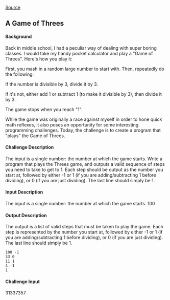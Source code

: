 [Source](https://www.reddit.com/r/dailyprogrammer/comments/3r7wxz/20151102_challenge_239_easy_a_game_of_threes/)

## A Game of Threes

#### Background

Back in middle school, I had a peculiar way of dealing with super boring classes. I would take my handy pocket calculator and play a "Game of Threes". Here's how you play it:

First, you mash in a random large number to start with. Then, repeatedly do the following:

If the number is divisible by 3, divide it by 3.

If it's not, either add 1 or subtract 1 (to make it divisible by 3), then divide it by 3.

The game stops when you reach "1".

While the game was originally a race against myself in order to hone quick math reflexes, it also poses an opportunity for some interesting programming challenges. Today, the challenge is to create a program that "plays" the Game of Threes.

#### Challenge Description

The input is a single number: the number at which the game starts. Write a program that plays the Threes game, and outputs a valid sequence of steps you need to take to get to 1. Each step should be output as the number you start at, followed by either -1 or 1 (if you are adding/subtracting 1 before dividing), or 0 (if you are just dividing). The last line should simply be 1.

#### Input Description

The input is a single number: the number at which the game starts.
100

#### Output Description

The output is a list of valid steps that must be taken to play the game. Each step is represented by the number you start at, followed by either -1 or 1 (if you are adding/subtracting 1 before dividing), or 0 (if you are just dividing). The last line should simply be 1.

```
100 -1
33 0
11 1
4 -1
1
```

#### Challenge Input

31337357

